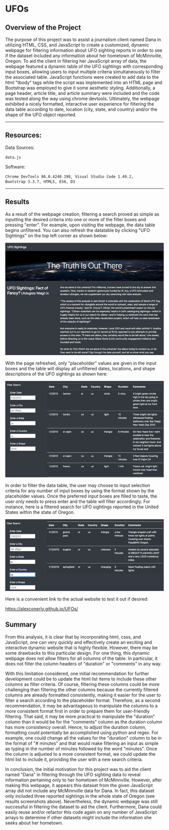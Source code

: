 # UFOs

## Overview of the Project

The purpose of this project was to assist a journalism client named Dana in utilizing HTML, CSS, and JavaScript to create a customized, dynamic webpage for filtering information about UFO sighting reports in order to see if the dataset included any information about her hometown of McMinnville, Oregon.  To aid the client in filtering her JavaScript array of data, the webpage featured a dynamic table of the UFO sightings with corresponding input boxes, allowing users to input multiple criteria simultaneously to filter the associated table.  JavaScript functions were created to add data to the html "tbody" tags while the script was implemented into an HTML page and Bootstrap was employed to give it some aesthetic styling.  Additionally, a page header, article title, and article summary were included and the code was tested along the way using chrome devtools.  Ultimately, the webpage exhibited a nicely formatted, interactive user experience for filtering the data table according to date, location (city, state, and country) and/or the shape of the UFO object reported.

---------------------------------------------
## Resources:

Data Sources: 

    data.js

Software: 

    Chrome DevTools 86.0.4240.198, Visual Studio Code 1.49.2,
    Bootstrap 3.3.7, HTML5, ES6, D3

---------------------------------------------

## Results

As a result of the webpage creation, filtering a search proved as simple as inputting the desired criteria into one or more of the filter boxes and pressing "enter".  For example, upon visiting the webpage, the data table begins unfiltered.  You can also refresh the datatable by clicking "UFO Sightings" on the top left corner as shown below:

![](Resources/refresh_btn.png)


With the page refreshed, only "placeholder" values are given in the input boxes and the table will display all unfiltered dates, locations, and shape descriptions of the UFO sightings as shown here:

![](Resources/unfiltered.png)

In order to filter the data table, the user may choose to input selection criteria for any number of input boxes by using the format shown by the placeholder values.  Once the preferred input boxes are filled to taste, the user only needs to press enter and the table will filter accordingly.  For instance, here is a filtered search for UFO sightings reported in the United States within the state of Oregon.

![](Resources/Oregon_us.png)

Here is a convenient link to the actual website to test it out if desired:

https://alexconerly.github.io/UFOs/


## Summary

From this analysis, it is clear that by incorporating html, csss, and JavaScript, one can very quickly and effectively create an exciting and interactive dynamic website that is highly flexible.  However, there may be some drawbacks to this particular design.  For one thing, this dynamic webpage does not allow filters for all columns of the table.  In particular, it does not filter the column headers of "duration" or "comments" in any way.  

With this limitation considered, one initial recommendation for further development could be to update the html list items to include these other columns as filter criteria.  Of course, filtering these columns could be more challenging than filtering the other columns because the currently filtered columns are already formatted consistently, making it easier for the user to filter a search according to the placeholder format.  Therefore, as a second recommendation, it may be advantageous to manipulate the columns to a more consistent format first in order to prepare them for user-friendly filtering.  That said, it may be more practical to manipulate the "duration" column than it would be for the "comments" column as the duration column has more consistency overall.  Hence, to adjust the duration column, formatting could potentially be accomplished using python and regex.  For example, one could change all the values for the "duration" column to be in the format of "# minutes" and that would make filtering an input as simple as typing in the number of minutes followed by the word "minutes".  Once the column is adjusted to a more consistent format, we could update the html list to include it, providing the user with a new search criteria.

In conclusion, the initial motivation for this project was to aid the client named "Dana" in filtering through the UFO sighting data to reveal information pertaining only to her hometown of McMinnville.  However, after making this webpage, it appears this dataset from the given JavaScript array did not include any McMinnville data for Dana.  In fact, this dataset only included three reported sightings in the whole state of Oregon (see results screenshots above).  Nevertheless, the dynamic webpage was still successful in filtering the dataset to aid the client.  Furthermore, Dana could easily reuse and/or refactor this code again on any number of JavaScript arrays to determine if other datasets might include the information she seeks about her hometown.